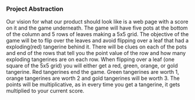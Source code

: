 ### Project Abstraction
Our vision for what our product should look like is a web page with a score on it and the game underneath. The game will have five pots at the bottom of the column and 5 rows of leaves making a 5x5 grid. The objective of the game will be to flip over the leaves and avoid flipping over a leaf that had a exploding(red) tangerine behind it. There will be clues on each of the pots and end of the rows that tell you the point value of the row and how many exploding tangerines are on each row. When flipping over a leaf (one square of the 5x5 grid) you will either get a red, green, orange, or gold tangerine. Red tangerines end the game. Green tangerines are worth 1, orange tangerines are worth 2 and gold tangerines will be worth 3. The points will be multiplicative, as in every time you get a tangerine, it gets multiplied to your current score. 
